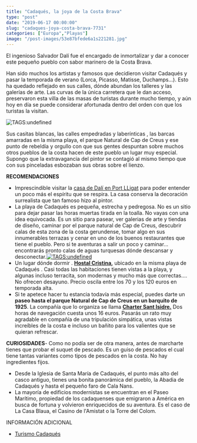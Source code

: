```yaml
---
title: "Cadaqués, la joya de la Costa Brava"
type: "post"
date: "2019-06-17 00:00:00"
slug: "cadaques-joya-costa-brava-7731"
categories: ["Europa","Playas"]
image: "/post-images/53e87bfede6a1s221281.jpg"
---
```


   
  
El ingenioso Salvador Dalí fue el encargado de inmortalizar y dar a conocer este pequeño pueblo con sabor marinero de la Costa Brava.  
  
Han sido muchos los artistas y famosos que decidieron visitar Cadaqués y pasar la temporada de verano (Lorca, Picasso, Matisse, Duchamps...). Esto ha quedado reflejado en sus calles, dónde abundan los talleres y las galerías de arte. Las curvas de la única carretera que le dan acceso, preservaron esta villa de las masas de turistas durante mucho tiempo, y aún hoy en día se puede considerar afortunada dentro del orden con que los turistas la visitan.  
  
![ TAGS:undefined](/post-images/53e87bfede6a1s221281.jpg "by jeanluchebert")  
  
Sus casitas blancas, las calles empedradas y laberínticas , las barcas amarradas en la misma playa, el parque Natural de Cap de Creus y ese punto de rebeldía y orgullo con que sus gentes despuntan sobre muchos otros pueblos de la costa hacen de este pueblo un lugar muy especial. Supongo que la extravagancia del pintor se contagió al mismo tiempo que con sus pinceladas esbozaban sus obras sobre el lienzo.  
  
**RECOMENDACIONES**

- Imprescindible visitar la [casa de Dalí en Port LLigat](http://www.salvador-dali.org/museus/portlligat/es_index.html) para poder entender un poco más el espíritu que se respira. La casa conserva la decoración surrealista que tan famoso hizo al pintor.
- La playa de Cadaqués es pequeña, estrecha y pedregosa. No es un sitio para dejar pasar las horas muertas tirada en la toalla. No vayas con una idea equivocada. Es un sitio para pasear, ver galerias de arte y tiendas de diseño, caminar por el parque natural de Cap de Creus, descubrir calas de esta zona de la costa gerundense, tomar algo en sus innumerables terrazas y cenar en uno de los buenos restaurantes que tiene el pueblo. Pero si te aventuras a salir un poco y caminar... encontrarás pronto calas de aguas turquesas dónde descansar y desconectar.[![ TAGS:undefined](/post-images/53e87f8d3fd08s184129.jpg "calle de Cadaques ")](http://blogs.lasprovincias.es/elmundoalacarta/2012/10/21/de-cadaques-a-pals-por-rosas-y-figueras/)
- Un lugar dónde dormir . **[Hostal Cristina](https://www.booking.com/hotel/es/hostal-cristina-cadaques.en.html?aid=1294466&no_rooms=1&group_adults=1),** ubicado en la misma playa de Cadaqués . Casi todas las habitaciones tienen vistas a la playa, y algunas incluso terracita, son modernas y mucho más que correctas.... No ofrecen desayuno. Precio oscila entre los 70 y los 120 euros en temporada alta.
- Si te apetece hacer tu estancia todavía más especial, puedes darte un **paseo hasta el parque Natural de Cap de Creus en un barquito de 1925**. La compañía que lo organiza se llama **[Charter Sant Isidre.](https://chartersantisidre.com/es/homepage-sant-isidre-es/)** Dos horas de navegación cuesta unos 16 euros. Pasarás un rato muy agradable en compañía de una tripulación simpática, unas vistas increíbles de la costa e incluso un bañito para los valientes que se quieran refrescar.

**CURIOSIDADES**- Como no podía ser de otra manera, antes de marcharte tienes que probar el suquet de pescado. Es un guiso de pescados el cual tiene tantas variantes como tipos de pescados en la costa. No hay ingredientes fijos.
- Desde la Iglesia de Santa María de Cadaqués, el punto más alto del casco antiguo, tienes una bonita panorámica del pueblo, la Abadia de Cadaqués y hasta el pequeño faro de Cala Nans.
- La mayoría de edificios modernistas se encuentran en el Paseo Marítimo, propiedad de los cadaquenses que emigraron a América en busca de fortuna y volvieron enriquecidos de su aventura. Es el caso de La Casa Blaua, el Casino de l'Amistat o la Torre del Colom.

INFORMACIÓN ADICIONAL

- [Turismo Cadaqués ](http://www.turismocadaques.com/)